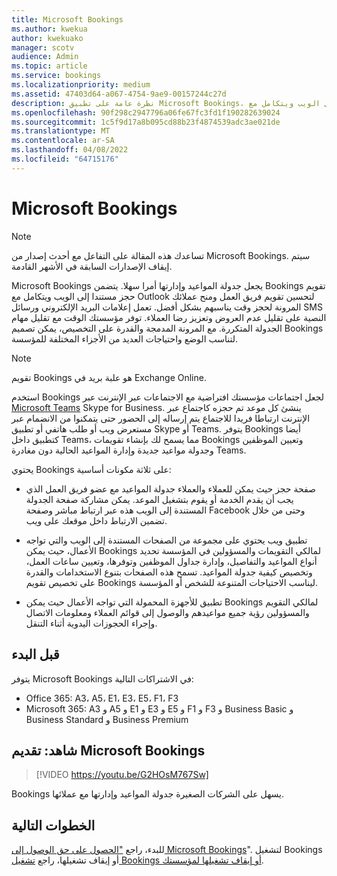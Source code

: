 ```yaml
---
title: Microsoft Bookings
ms.author: kwekua
author: kwekuako
manager: scotv
audience: Admin
ms.topic: article
ms.service: bookings
ms.localizationpriority: medium
ms.assetid: 47403d64-a067-4754-9ae9-00157244c27d
description: نظرة عامة على تطبيق Microsoft Bookings، والذي يتضمن تقويم حجز مستند إلى الويب ويتكامل مع Outlook لتحسين تقويم فريق العمل ومنح عملائك المرونة في حجز المواعيد.
ms.openlocfilehash: 90f298c2947796a06fe67fc3fd1f190282639024
ms.sourcegitcommit: 1c5f9d17a8b095cd88b23f4874539adc3ae021de
ms.translationtype: MT
ms.contentlocale: ar-SA
ms.lasthandoff: 04/08/2022
ms.locfileid: "64715176"
---
```

# <a name="microsoft-bookings"></a>Microsoft Bookings

> [!NOTE]
> تساعدك هذه المقالة على التفاعل مع أحدث إصدار من Microsoft Bookings. سيتم إيقاف الإصدارات السابقة في الأشهر القادمة.

Microsoft Bookings يجعل جدولة المواعيد وإدارتها أمرا سهلا. يتضمن Bookings تقويم حجز مستندا إلى الويب ويتكامل مع Outlook لتحسين تقويم فريق العمل ومنح عملائك المرونة لحجز وقت يناسبهم بشكل أفضل. تعمل إعلامات البريد الإلكتروني ورسائل SMS النصية على تقليل عدم العروض وتعزيز رضا العملاء. توفر مؤسستك الوقت مع تقليل مهام الجدولة المتكررة. مع المرونة المدمجة والقدرة على التخصيص، يمكن تصميم Bookings لتناسب الوضع واحتياجات العديد من الأجزاء المختلفة للمؤسسة.

> [!NOTE]
> تقويم Bookings هو علبة بريد في Exchange Online.

استخدم Bookings لجعل اجتماعات مؤسستك افتراضية مع الاجتماعات عبر الإنترنت عبر [Microsoft Teams](https://support.microsoft.com/office/overview-of-the-bookings-app-in-teams-7b8569e1-0c8a-444e-b712-d9968b05110b) Skype for Business. ينشئ كل موعد تم حجزه كاجتماع عبر الإنترنت ارتباطا فريدا للاجتماع يتم إرساله إلى الحضور حتى يتمكنوا من الانضمام عبر مستعرض ويب أو طلب هاتفي أو تطبيق Skype أو Teams. يتوفر Bookings أيضا كتطبيق داخل Teams، مما يسمح لك بإنشاء تقويمات Bookings وتعيين الموظفين وجدولة مواعيد جديدة وإدارة المواعيد الحالية دون مغادرة Teams.

يحتوي Bookings على ثلاثة مكونات أساسية:

- صفحة حجز حيث يمكن للعملاء والعملاء جدولة المواعيد مع عضو فريق العمل الذي يجب أن يقدم الخدمة أو يقوم بتشغيل الموعد. يمكن مشاركة صفحة الجدولة المستندة إلى الويب هذه عبر ارتباط مباشر وصفحة Facebook وحتى من خلال تضمين الارتباط داخل موقعك على ويب.

- تطبيق ويب يحتوي على مجموعة من الصفحات المستندة إلى الويب والتي تواجه الأعمال، حيث يمكن Bookings لمالكي التقويمات والمسؤولين في المؤسسة تحديد أنواع المواعيد والتفاصيل، وإدارة جداول الموظفين وتوفرها، وتعيين ساعات العمل، وتخصيص كيفية جدولة المواعيد. تسمح هذه الصفحات بتنوع الاستخدامات والقدرة على تخصيص تقويم Bookings ليناسب الاحتياجات المتنوعة للشخص أو المؤسسة.

- تطبيق للأجهزة المحمولة التي تواجه الأعمال حيث يمكن Bookings لمالكي التقويم والمسؤولين رؤية جميع مواعيدهم والوصول إلى قوائم العملاء ومعلومات الاتصال وإجراء الحجوزات اليدوية أثناء التنقل.

## <a name="before-you-begin"></a>قبل البدء

يتوفر Microsoft Bookings في الاشتراكات التالية:

- Office 365: A3، A5، E1، E3، E5، F1، F3
- Microsoft 365: A3 و A5 و E1 و E3 و E5 و F1 و F3 و Business Basic و Business Standard و Business Premium

## <a name="watch-introducing-microsoft-bookings"></a>شاهد: تقديم Microsoft Bookings

> [!VIDEO https://youtu.be/G2HOsM767Sw]

Bookings يسهل على الشركات الصغيرة جدولة المواعيد وإدارتها مع عملائها.

## <a name="next-steps"></a>الخطوات التالية

للبدء، راجع ["الحصول على حق الوصول إلى Microsoft Bookings](get-access.md)". لتشغيل Bookings أو إيقاف تشغيلها، راجع [تشغيل Bookings أو إيقاف تشغيلها لمؤسستك](turn-bookings-on-or-off.md).